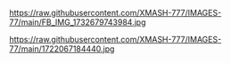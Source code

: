 https://raw.githubusercontent.com/XMASH-777/IMAGES-77/main/FB_IMG_1732679743984.jpg

https://raw.githubusercontent.com/XMASH-777/IMAGES-77/main/1722067184440.jpg
